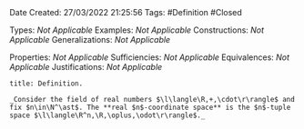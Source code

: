 <br />
<br />

Date Created: 27/03/2022 21:25:56
Tags: #Definition #Closed 

Types: _Not Applicable_
Examples: _Not Applicable_
Constructions: _Not Applicable_
Generalizations: _Not Applicable_

Properties: _Not Applicable_
Sufficiencies: _Not Applicable_
Equivalences: _Not Applicable_
Justifications: _Not Applicable_

``` ad-Definition
title: Definition.

_Consider the field of real numbers $\l\langle\R,+,\cdot\r\rangle$ and fix $n\in\N^\ast$. The **real $n$-coordinate space** is the $n$-tuple space $\l\langle\R^n,\R,\oplus,\odot\r\rangle$._
```
